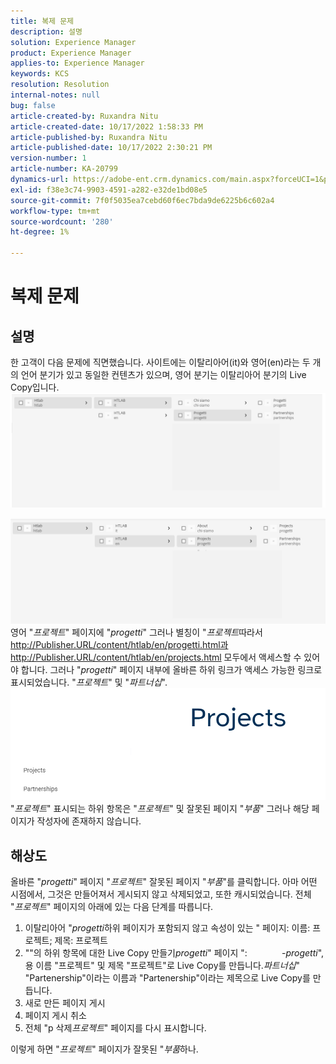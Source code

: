 ```yaml
---
title: 복제 문제
description: 설명
solution: Experience Manager
product: Experience Manager
applies-to: Experience Manager
keywords: KCS
resolution: Resolution
internal-notes: null
bug: false
article-created-by: Ruxandra Nitu
article-created-date: 10/17/2022 1:58:33 PM
article-published-by: Ruxandra Nitu
article-published-date: 10/17/2022 2:30:21 PM
version-number: 1
article-number: KA-20799
dynamics-url: https://adobe-ent.crm.dynamics.com/main.aspx?forceUCI=1&pagetype=entityrecord&etn=knowledgearticle&id=dc9880c5-234e-ed11-bba2-0022480866ad
exl-id: f38e3c74-9903-4591-a282-e32de1bd08e5
source-git-commit: 7f0f5035ea7cebd60f6ec7bda9de6225b6c602a4
workflow-type: tm+mt
source-wordcount: '280'
ht-degree: 1%

---
```


# 복제 문제

## 설명


한 고객이 다음 문제에 직면했습니다. 사이트에는 이탈리아어(it)와 영어(en)라는 두 개의 언어 분기가 있고 동일한 컨텐츠가 있으며, 영어 분기는 이탈리아어 분기의 Live Copy입니다.
![](assets/___dd0dcf2f-284e-ed11-bba2-0022480866ad___.png)

![](assets/___e50dcf2f-284e-ed11-bba2-0022480866ad___.png)
영어 &quot;*프로젝트*&quot; 페이지에 &quot;*progetti*&quot; 그러나 별칭이 &quot;*프로젝트*따라서 http://Publisher.URL/content/htlab/en/progetti.html과 http://Publisher.URL/content/htlab/en/projects.html 모두에서 액세스할 수 있어야 합니다.
그러나 &quot;*progetti*&quot; 페이지 내부에 올바른 하위 링크가 액세스 가능한 링크로 표시되었습니다. &quot;*프로젝트*&quot; 및 &quot;*파트너십*&quot;.
![](assets/___ea0dcf2f-284e-ed11-bba2-0022480866ad___.png)
&quot;*프로젝트*&quot; 표시되는 하위 항목은 &quot;*프로젝트*&quot; 및 잘못된 페이지 &quot;*부품*&quot; 그러나 해당 페이지가 작성자에 존재하지 않습니다.


## 해상도


올바른 &quot;*progetti*&quot; 페이지 &quot;*프로젝트*&quot; 잘못된 페이지 &quot;*부품*&quot;를 클릭합니다.
아마 어떤 시점에서, 그것은 만들어져서 게시되지 않고 삭제되었고, 또한 캐시되었습니다.
전체 &quot;*프로젝트*&quot; 페이지의 아래에 있는 다음 단계를 따릅니다.

1. 이탈리아어 &quot;*progetti*&#x200B;하위 페이지가 포함되지 않고 속성이 있는 &quot; 페이지: 이름: 프로젝트; 제목: 프로젝트
2. &quot;&quot;의 하위 항목에 대한 Live Copy 만들기&#x200B;*progetti*&quot; 페이지 &quot;:              -*progetti*&quot;, 용 이름 &quot;프로젝트&quot; 및 제목 &quot;프로젝트&quot;로 Live Copy를 만듭니다.*파트너십*&quot; &quot;Partenership&quot;이라는 이름과 &quot;Partenership&quot;이라는 제목으로 Live Copy를 만듭니다.
3. 새로 만든 페이지 게시
4. 페이지 게시 취소
5. 전체 &quot;p 삭제&#x200B;*프로젝트*&quot; 페이지를 다시 표시합니다.

이렇게 하면 &quot;*프로젝트*&quot; 페이지가 잘못된 &quot;*부품*&#x200B;하나.

